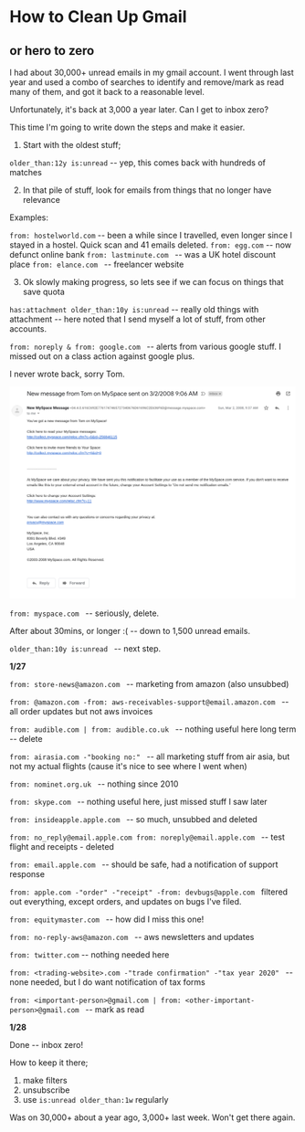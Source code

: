 # How to Clean Up Gmail

## or hero to zero

I had about 30,000+ unread emails in my gmail account. I went through last year and used a combo of searches to identify and remove/mark as read many of them, and got it back to a reasonable level.

Unfortunately, it's back at 3,000 a year later. Can I get to inbox zero?

This time I'm going to write down the steps and make it easier.

1. Start with the oldest stuff;

`older_than:12y is:unread` -- yep, this comes back with hundreds of matches

2. In that pile of stuff, look for emails from things that no longer have relevance

Examples:

`from: hostelworld.com` -- been a while since I travelled, even longer since I stayed in a hostel. Quick scan and 41 emails deleted.
`from: egg.com` -- now defunct online bank
`from: lastminute.com ` -- was a UK hotel discount place
`from: elance.com ` -- freelancer website

3. Ok slowly making progress, so lets see if we can focus on things that save quota

`has:attachment older_than:10y is:unread` -- really old things with attachment -- here noted that I send myself a lot of stuff, from other accounts.

`from: noreply & from: google.com ` -- alerts from various google stuff. I missed out on a class action against google plus.

I never wrote back, sorry Tom.

![Tom from MySpace](./img/tom-from-myspace.png)

`from: myspace.com ` -- seriously, delete.

After about 30mins, or longer :( -- down to 1,500 unread emails.

`older_than:10y is:unread ` -- next step.

**1/27**

`from: store-news@amazon.com ` -- marketing from amazon (also unsubbed)

`from: @amazon.com -from: aws-receivables-support@email.amazon.com ` -- all order updates but not aws invoices

`from: audible.com | from: audible.co.uk ` -- nothing useful here long term -- delete

`from: airasia.com -"booking no:" ` -- all marketing stuff from air asia, but not my actual flights (cause it's nice to see where I went when)

`from: nominet.org.uk ` -- nothing since 2010

`from: skype.com ` -- nothing useful here, just missed stuff I saw later

`from: insideapple.apple.com ` -- so much, unsubbed and deleted

`from: no_reply@email.apple.com from: noreply@email.apple.com ` -- test flight and receipts - deleted

`from: email.apple.com ` -- should be safe, had a notification of support response

`from: apple.com -"order" -"receipt" -from: devbugs@apple.com ` filtered out everything, except orders, and updates on bugs I've filed.

`from: equitymaster.com ` -- how did I miss this one!

`from: no-reply-aws@amazon.com ` -- aws newsletters and updates

`from: twitter.com` -- nothing needed here

`from: <trading-website>.com -"trade confirmation" -"tax year 2020" ` -- none needed, but I do want notification of tax forms

`from: <important-person>@gmail.com | from: <other-important-person>@gmail.com ` -- mark as read

**1/28**

Done -- inbox zero!

How to keep it there;

1. make filters
2. unsubscribe
3. use `is:unread older_than:1w` regularly

Was on 30,000+ about a year ago, 3,000+ last week. Won't get there again.
